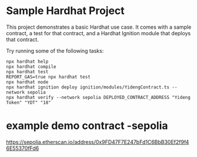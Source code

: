 # Sample Hardhat Project

This project demonstrates a basic Hardhat use case. It comes with a sample contract, a test for that contract, and a Hardhat Ignition module that deploys that contract.

Try running some of the following tasks:

```shell
npx hardhat help
npx hardhat compile
npx hardhat test
REPORT_GAS=true npx hardhat test
npx hardhat node
npx hardhat ignition deploy ignition/modules/YidengContract.ts --network sepolia
npx hardhat verify --network sepolia DEPLOYED_CONTRACT_ADDRESS "Yideng Token" "YDT" "18"
```

# example demo contract -sepolia 
https://sepolia.etherscan.io/address/0x9FD47F7E247bFd1C6BbB30Ef2f9f46E55370fFd6
